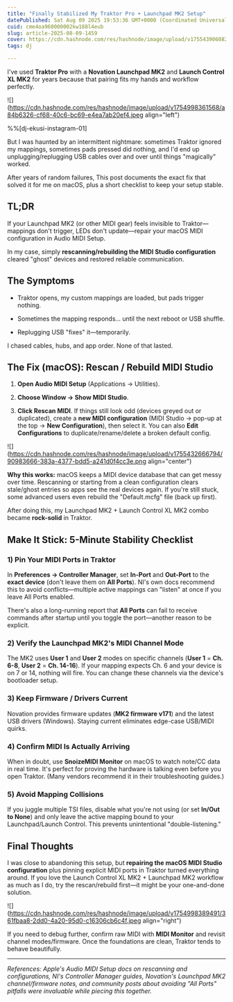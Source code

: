 ```yaml
---
title: "Finally Stabilized My Traktor Pro + Launchpad MK2 Setup"
datePublished: Sat Aug 09 2025 19:53:36 GMT+0000 (Coordinated Universal Time)
cuid: cme4oa960000002kw188l4eub
slug: article-2025-08-09-1459
cover: https://cdn.hashnode.com/res/hashnode/image/upload/v1755439060822/24fdc7f6-1f27-4716-87d7-e9e67c4831b4.jpeg
tags: dj

---
```


I've used **Traktor Pro** with a **Novation Launchpad MK2** and **Launch Control XL MK2** for years because that pairing fits my hands and workflow perfectly.

![](https://cdn.hashnode.com/res/hashnode/image/upload/v1754998361568/a84b6326-cf68-40c6-bc69-e4ea7ab20ef4.jpeg align="left")

%%[dj-ekusi-instagram-01] 

But I was haunted by an intermittent nightmare: sometimes Traktor ignored my mappings, sometimes pads pressed did nothing, and I'd end up unplugging/replugging USB cables over and over until things "magically" worked.

After years of random failures, This post documents the exact fix that solved it for me on macOS, plus a short checklist to keep your setup stable.

## TL;DR

If your Launchpad MK2 (or other MIDI gear) feels invisible to Traktor—mappings don't trigger, LEDs don't update—repair your macOS MIDI configuration in Audio MIDI Setup.

In my case, simply **rescanning/rebuilding the MIDI Studio configuration** cleared "ghost" devices and restored reliable communication.

## The Symptoms

* Traktor opens, my custom mappings are loaded, but pads trigger nothing.
    
* Sometimes the mapping responds... until the next reboot or USB shuffle.
    
* Replugging USB "fixes" it—temporarily.
    

I chased cables, hubs, and app order. None of that lasted.

## The Fix (macOS): Rescan / Rebuild MIDI Studio

1. **Open Audio MIDI Setup** (Applications → Utilities).
    
2. **Choose Window → Show MIDI Studio**.
    
3. **Click Rescan MIDI**. If things still look odd (devices greyed out or duplicated), create a **new MIDI configuration** (MIDI Studio → pop-up at the top → **New Configuration**), then select it. You can also **Edit Configurations** to duplicate/rename/delete a broken default config.
    

![](https://cdn.hashnode.com/res/hashnode/image/upload/v1755432666794/90983666-383a-4377-bdd5-a241d0f4cc3e.png align="center")

**Why this works:** macOS keeps a MIDI device database that can get messy over time. Rescanning or starting from a clean configuration clears stale/ghost entries so apps see the real devices again. If you're still stuck, some advanced users even rebuild the "Default.mcfg" file (back up first).

After doing this, my Launchpad MK2 + Launch Control XL MK2 combo became **rock-solid** in Traktor.

## Make It Stick: 5-Minute Stability Checklist

### 1) Pin Your MIDI Ports in Traktor

In **Preferences → Controller Manager**, set **In-Port** and **Out-Port** to the **exact device** (don't leave them on **All Ports**). NI's own docs recommend this to avoid conflicts—multiple active mappings can "listen" at once if you leave All Ports enabled.

There's also a long-running report that **All Ports** can fail to receive commands after startup until you toggle the port—another reason to be explicit.

### 2) Verify the Launchpad MK2's MIDI Channel Mode

The MK2 uses **User 1** and **User 2** modes on specific channels (**User 1** = **Ch. 6-8**, **User 2** = **Ch. 14-16**). If your mapping expects Ch. 6 and your device is on 7 or 14, nothing will fire. You can change these channels via the device's bootloader setup.

### 3) Keep Firmware / Drivers Current

Novation provides firmware updates (**MK2 firmware v171**) and the latest USB drivers (Windows). Staying current eliminates edge-case USB/MIDI quirks.

### 4) Confirm MIDI Is Actually Arriving

When in doubt, use **SnoizeMIDI Monitor** on macOS to watch note/CC data in real time. It's perfect for proving the hardware is talking even before you open Traktor. (Many vendors recommend it in their troubleshooting guides.)

### 5) Avoid Mapping Collisions

If you juggle multiple TSI files, disable what you're not using (or set **In/Out to None**) and only leave the active mapping bound to your Launchpad/Launch Control. This prevents unintentional "double-listening."

## Final Thoughts

I was close to abandoning this setup, but **repairing the macOS MIDI Studio configuration** plus pinning explicit MIDI ports in Traktor turned everything around. If you love the Launch Control XL MK2 + Launchpad MK2 workflow as much as I do, try the rescan/rebuild first—it might be your one-and-done solution.

![](https://cdn.hashnode.com/res/hashnode/image/upload/v1754998389491/361fbaa8-2dd0-4a20-95d0-c16306cb6c4f.jpeg align="right")

If you need to debug further, confirm raw MIDI with **MIDI Monitor** and revisit channel modes/firmware. Once the foundations are clean, Traktor tends to behave beautifully.

---

*References: Apple's Audio MIDI Setup docs on rescanning and configurations, NI's Controller Manager guides, Novation's Launchpad MK2 channel/firmware notes, and community posts about avoiding "All Ports" pitfalls were invaluable while piecing this together.*